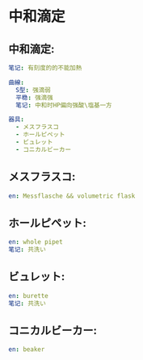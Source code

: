 # 中和滴定

## 中和滴定:

```yaml
笔记: 有刻度的的不能加熱

曲線:
  S型: 强滴弱
  平稳: 强滴强
  笔记: 中和时HP偏向强酸\塩基一方

器具:
  - メスフラスコ
  - ホールピペット
  - ビュレット
  - コニカルビーカー

```

## メスフラスコ:

```yaml
en: Messflasche && volumetric flask

```

## ホールピペット:

```yaml
en: whole pipet
笔记: 共洗い

```

## ビュレット:

```yaml
en: burette
笔记: 共洗い

```

## コニカルビーカー:

```yaml
en: beaker
```